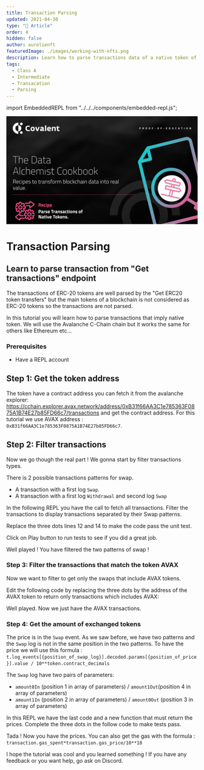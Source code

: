 ```yaml
---
title: Transaction Parsing
updated: 2021-04-30
type: "📝 Article"
order: 4
hidden: false
author: aurelienft
featuredImage: ./images/working-with-nfts.png
description: Learn how to parse transactions data of a native token of a blockchain from transactions events.
tags:
  - Class A
  - Intermediate
  - Transacation
  - Parsing
---
```


import EmbeddedREPL from "../../../components/embedded-repl.js";

![Transaction Parsing logo](./images/transaction-parsing.png)


# Transaction Parsing


## Learn to parse transaction from "Get transactions" endpoint

The transactions of ERC-20 tokens are well parsed by the "Get ERC20 token transfers" but the main tokens of a blockchain is not considered as ERC-20 tokens so the transactions are not parsed.

In this tutorial you will learn how to parse transactions that imply native token. We will use the Avalanche C-Chain chain but it works the same for others like Ethereum etc...

### Prerequisites

- Have a REPL account

## Step 1: Get the token address

The token have a contract address you can fetch it from the avalanche explorer: https://cchain.explorer.avax.network/address/0xB31f66AA3C1e785363F0875A1B74E27b85FD66c7/transactions and get the contract address. For this tutorial we use AVAX address : `0xB31f66AA3C1e785363F0875A1B74E27b85FD66c7`.

## Step 2: Filter transactions

Now we go though the real part ! We gonna start by filter transactions types.

There is 2 possible transactions patterns for swap.
- A transaction with a first log  `Swap`.
- A transaction with a first log `Withdrawal` and second log `Swap`

In the following REPL you have the call to fetch all transactions. Filter the transactions to display transactions separated by their Swap patterns.

Replace the three dots lines 12 and 14 to make the code pass the unit test.

Click on Play button to run tests to see if you did a great job.

<EmbeddedREPL address="https://replit.com/@AurelienFT/Test-embed?lite=true" />

Well played ! You have filtered the two patterns of swap !

### Step 3: Filter the transactions that match the token AVAX

Now we want to filter to get only the swaps that include AVAX tokens.

Edit the following code by replacing the three dots by the address of the AVAX token to return only transactions which includes AVAX:

<EmbeddedREPL address="https://replit.com/@AurelienFT/Second-Exercise-Transaction-Parsing?lite=true" />

Well played. Now we just have the AVAX transactions.

### Step 4: Get the amount of exchanged tokens

The price is in the `Swap` event. As we saw before, we have two patterns and the `Swap` log is not in the same position in the two patterns. To have the price we will use this formula :
`
t.log_events[{position_of_swap_log}].decoded.params[{position_of_price}].value / 10**token.contract_decimals
`

The `Swap` log have two pairs of parameters:
- `amount0In` (position 1 in array of parameters) / `amount1Out`(position 4 in array of parameters)
- `amount1In` (position 2 in array of parameters) /
`amount0Out` (position 3 in array of parameters)

In this REPL we have the last code and a new function that must return the prices. Complete the three dots in the follow code to make tests pass.

<EmbeddedREPL address="https://replit.com/@AurelienFT/Third-Exercice-Transaction-Parsing?lite=true" />

Tada ! Now you have the prices. You can also get the gas with the formula :
`
transaction.gas_spent*transaction.gas_price/10**18
`

I hope the tutorial was cool and you learned something ! If you have any feedback or you want help, go ask on Discord.